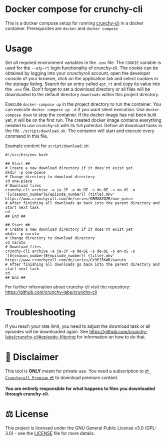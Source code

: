 # Docker compose for crunchy-cli 

This is a docker compose setup for running [crunchy-cli](https://github.com/crunchy-labs/crunchy-cli) in a docker container. Prerequisites are `docker` and `docker compose` 

# Usage

Set all required environment variables in the `.env` file. The `COOKIE` variable is used for the `--etp-rt` login functionality of crunchy-cli. The cookie can be obtained by logging into your crunchyroll account, open the developer console of your browser, click on the application tab and select cookies in the storage listing. Search for an entry called `ept_rt` and copy its value into the `.env` file. Don't forget to set a download directory or all files will be downloaded to the default directory `downloads` within this project directory. 

Execute `docker-compose up` in the project directory to run the container. You can execute `docker compose up -d` if you want silent execution. Use `docker compose down` to stop the container. If the docker image has not been built yet, it will be on the first run. The created docker image contains everything needed to use crunchy-cli with its full potential. Define all download tasks in the file `./script/download.sh`. The container will start and execute every command in this file. 

Example content for `script/download.sh`:
```
#!/usr/bin/env bash

## Start ##
# Create a new download directory if it does'nt exist yet
mkdir -p one-piece
# Change directory to download directory
cd one-piece
# Download files
crunchy-cli archive -a ja-JP -a de-DE -s de-DE -s en-US -o '[S{season_number}E{episode_number}] {title}.mkv' https://www.crunchyroll.com/de/series/GRMG8ZQZR/one-piece
# After finishing all downloads go back into the parent directory and start next task
cd ..
## End ##

## Start ##
# Create a new download directory if it does'nt exist yet
mkdir -p naruto
# Change directory to download directory
cd naruto
# Download files
crunchy-cli archive -a ja-JP -a de-DE -s de-DE -s en-US -o '[S{season_number}E{episode_number}] {title}.mkv' https://www.crunchyroll.com/de/series/GY9PJ5KWR/naruto
# After finishing all downloads go back into the parent directory and start next task
cd ..
## End ##

```

For further information about crunchy-cli visit the repository: https://github.com/crunchy-labs/crunchy-cli

# Troubleshooting

If you reach your rate limit, you need to adjust the download task or all episodes will be downloaded again. See https://github.com/crunchy-labs/crunchy-cli#episode-filtering for information on how to do that.

# 📜 Disclaimer

This tool is **ONLY** meant for private use. You need a subscription to [`💳 Crunchyroll Premium 💳`](https://www.crunchyroll.com/welcome#plans) to download premium content.

**You are entirely responsible for what happens to files you downloaded through crunchy-cli.**

# ⚖ License

This project is licensed under the GNU General Public License v3.0 (GPL-3.0) - see the [LICENSE](LICENSE) file for more details.